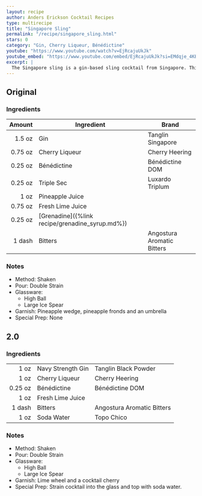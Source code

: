 ```yaml
---
layout: recipe
author: Anders Erickson Cocktail Recipes
type: multirecipe
title: "Singapore Sling"
permalink: "/recipe/singapore_sling.html"
stars: 0
category: "Gin, Cherry Liqueur, Bénédictine"
youtube: "https://www.youtube.com/watch?v=EjRcajuUkJk"
youtube_embed: "https://www.youtube.com/embed/EjRcajuUkJk?si=EMdqje_4KECcUOJA"
excerpt: |
  The Singapore sling is a gin-based sling cocktail from Singapore. This long drink was reputed to have been developed in 1915 by Ngiam Tong Boon, a bartender at the Long Bar in Raffles Hotel, Singapore.
---
```


<div class="subrecipe" markdown="1">

## Original

### Ingredients

| Amount  | Ingredient                                        | Brand                      |
| ------: | ------------------------------------------------- | -------------------------- |
|  1.5 oz | Gin                                               | Tanglin Singapore          |
| 0.75 oz | Cherry Liqueur                                    | Cherry Heering             |
| 0.25 oz | Bénédictine                                       | Bénédictine DOM            |
| 0.25 oz | Triple Sec                                        | Luxardo Triplum            |
|    1 oz | Pineapple Juice                                   |                            |
| 0.75 oz | Fresh Lime Juice                                  |                            |
| 0.25 oz | [Grenadine]({%link recipe/grenadine_syrup.md%}) |                            |
|  1 dash | Bitters                                           | Angostura Aromatic Bitters |

### Notes

- Method: Shaken
- Pour: Double Strain
- Glassware:
  - High Ball
  - Large Ice Spear
- Garnish: Pineapple wedge, pineapple fronds and an umbrella
- Special Prep: None

</div>
<div class="subrecipe" markdown="1">

## 2.0

### Ingredients

|         |                   |                            |
| ------: | ----------------- | -------------------------- |
|    1 oz | Navy Strength Gin | Tanglin Black Powder       |
|    1 oz | Cherry Liqueur    | Cherry Heering             |
| 0.25 oz | Bénédictine       | Bénédictine DOM            |
|    1 oz | Fresh Lime Juice  |                            |
|  1 dash | Bitters           | Angostura Aromatic Bitters |
|    1 oz | Soda Water        | Topo Chico                 |

### Notes

- Method: Shaken
- Pour: Double Strain
- Glassware:
  - High Ball
  - Large Ice Spear
- Garnish: Lime wheel and a cocktail cherry
- Special Prep: Strain cocktail into the glass and top with soda water.

</div>
